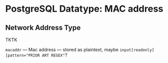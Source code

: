 # PostgreSQL Datatype: MAC address
## Network Address Type

TKTK

`macaddr` — Mac address — stored as plaintext, maybe `input[readonly][pattern="PRIOR ART REGEX"`?

